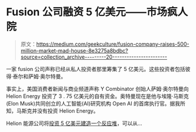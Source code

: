 # Fusion 公司融资 5 亿美元——市场疯人院

> 原文：<https://medium.com/geekculture/fusion-company-raises-500-million-market-mad-house-8e3275a8bdbc?source=collection_archive---------20----------------------->

一家 fusion 公司声称已经从私人投资者那里筹集了 5 亿美元。这些投资者包括彼得·泰尔和萨姆·奥尔特曼。

事实上，美国消费者新闻与商业频道声称 Y Combinator 创始人萨姆·奥尔特曼向 Helion Energy 投资了 3 . 75 亿美元的自有资金。奥特曼现在是他与埃隆·马斯克(Elon Musk)共同创立的人工智能(AI)研究机构 Open AI 的首席执行官。据我所知，马斯克并没有投资 Helion Energy。

Helion 能源公司将[投资 5 亿美元建造一个反应堆](https://www.ft.com/content/dcb75a56-ca23-439c-96db-56483979bf34)，可以从…